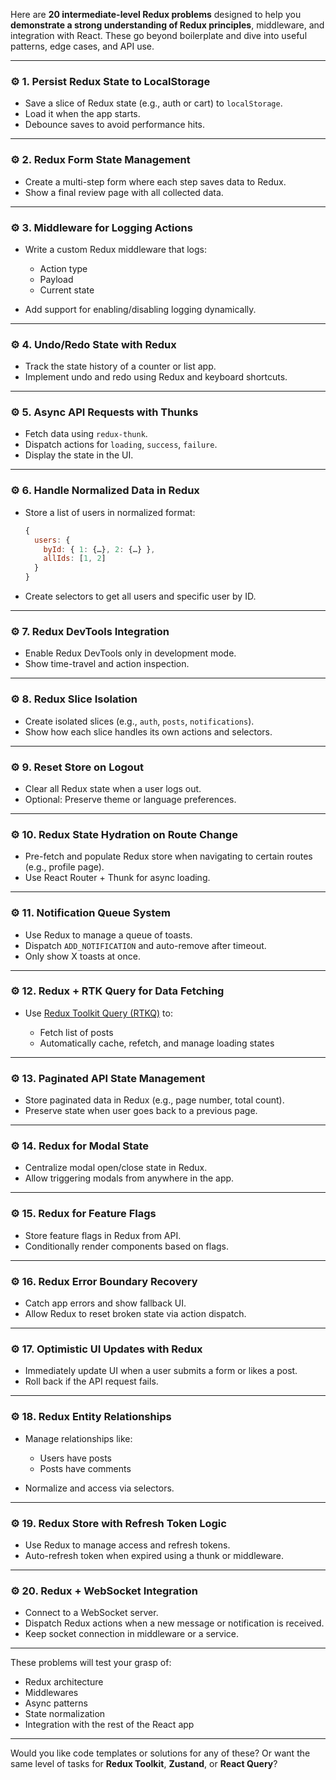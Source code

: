 Here are **20 intermediate-level Redux problems** designed to help you **demonstrate a strong understanding of Redux principles**, middleware, and integration with React. These go beyond boilerplate and dive into useful patterns, edge cases, and API use.

---

### ⚙️ 1. **Persist Redux State to LocalStorage**

* Save a slice of Redux state (e.g., auth or cart) to `localStorage`.
* Load it when the app starts.
* Debounce saves to avoid performance hits.

---

### ⚙️ 2. **Redux Form State Management**

* Create a multi-step form where each step saves data to Redux.
* Show a final review page with all collected data.

---

### ⚙️ 3. **Middleware for Logging Actions**

* Write a custom Redux middleware that logs:

  * Action type
  * Payload
  * Current state
* Add support for enabling/disabling logging dynamically.

---

### ⚙️ 4. **Undo/Redo State with Redux**

* Track the state history of a counter or list app.
* Implement undo and redo using Redux and keyboard shortcuts.

---

### ⚙️ 5. **Async API Requests with Thunks**

* Fetch data using `redux-thunk`.
* Dispatch actions for `loading`, `success`, `failure`.
* Display the state in the UI.

---

### ⚙️ 6. **Handle Normalized Data in Redux**

* Store a list of users in normalized format:

  ```js
  {
    users: {
      byId: { 1: {…}, 2: {…} },
      allIds: [1, 2]
    }
  }
  ```
* Create selectors to get all users and specific user by ID.

---

### ⚙️ 7. **Redux DevTools Integration**

* Enable Redux DevTools only in development mode.
* Show time-travel and action inspection.

---

### ⚙️ 8. **Redux Slice Isolation**

* Create isolated slices (e.g., `auth`, `posts`, `notifications`).
* Show how each slice handles its own actions and selectors.

---

### ⚙️ 9. **Reset Store on Logout**

* Clear all Redux state when a user logs out.
* Optional: Preserve theme or language preferences.

---

### ⚙️ 10. **Redux State Hydration on Route Change**

* Pre-fetch and populate Redux store when navigating to certain routes (e.g., profile page).
* Use React Router + Thunk for async loading.

---

### ⚙️ 11. **Notification Queue System**

* Use Redux to manage a queue of toasts.
* Dispatch `ADD_NOTIFICATION` and auto-remove after timeout.
* Only show X toasts at once.

---

### ⚙️ 12. **Redux + RTK Query for Data Fetching**

* Use [Redux Toolkit Query (RTKQ)](https://redux-toolkit.js.org/rtk-query/overview) to:

  * Fetch list of posts
  * Automatically cache, refetch, and manage loading states

---

### ⚙️ 13. **Paginated API State Management**

* Store paginated data in Redux (e.g., page number, total count).
* Preserve state when user goes back to a previous page.

---

### ⚙️ 14. **Redux for Modal State**

* Centralize modal open/close state in Redux.
* Allow triggering modals from anywhere in the app.

---

### ⚙️ 15. **Redux for Feature Flags**

* Store feature flags in Redux from API.
* Conditionally render components based on flags.

---

### ⚙️ 16. **Redux Error Boundary Recovery**

* Catch app errors and show fallback UI.
* Allow Redux to reset broken state via action dispatch.

---

### ⚙️ 17. **Optimistic UI Updates with Redux**

* Immediately update UI when a user submits a form or likes a post.
* Roll back if the API request fails.

---

### ⚙️ 18. **Redux Entity Relationships**

* Manage relationships like:

  * Users have posts
  * Posts have comments
* Normalize and access via selectors.

---

### ⚙️ 19. **Redux Store with Refresh Token Logic**

* Use Redux to manage access and refresh tokens.
* Auto-refresh token when expired using a thunk or middleware.

---

### ⚙️ 20. **Redux + WebSocket Integration**

* Connect to a WebSocket server.
* Dispatch Redux actions when a new message or notification is received.
* Keep socket connection in middleware or a service.

---

These problems will test your grasp of:

* Redux architecture
* Middlewares
* Async patterns
* State normalization
* Integration with the rest of the React app

---

Would you like code templates or solutions for any of these? Or want the same level of tasks for **Redux Toolkit**, **Zustand**, or **React Query**?
